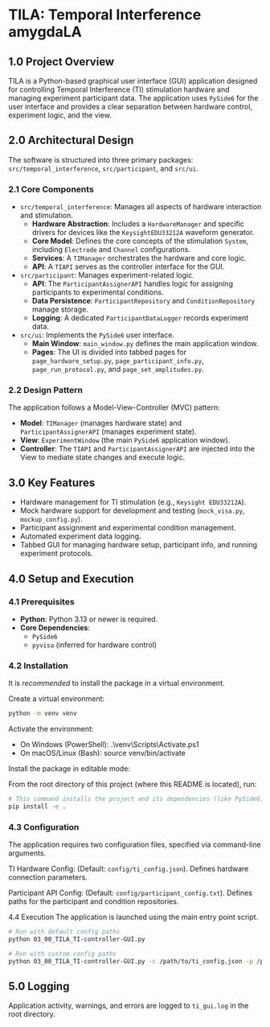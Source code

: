 # TILA: Temporal Interference amygdaLA

## 1.0 Project Overview

TILA is a Python-based graphical user interface (GUI) application designed for controlling Temporal Interference (TI) stimulation hardware and managing experiment participant data. The application uses `PySide6` for the user interface and provides a clear separation between hardware control, experiment logic, and the view.

## 2.0 Architectural Design

The software is structured into three primary packages: `src/temporal_interference`, `src/participant`, and `src/ui`.

### 2.1 Core Components

* `src/temporal_interference`: Manages all aspects of hardware interaction and stimulation.
    * **Hardware Abstraction**: Includes a `HardwareManager` and specific drivers for devices like the `KeysightEDU33212A` waveform generator.
    * **Core Model**: Defines the core concepts of the stimulation `System`, including `Electrode` and `Channel` configurations.
    * **Services**: A `TIManager` orchestrates the hardware and core logic.
    * **API**: A `TIAPI` serves as the controller interface for the GUI.
* `src/participant`: Manages experiment-related logic.
    * **API**: The `ParticipantAssignerAPI` handles logic for assigning participants to experimental conditions.
    * **Data Persistence**: `ParticipantRepository` and `ConditionRepository` manage storage.
    * **Logging**: A dedicated `ParticipantDataLogger` records experiment data.
* `src/ui`: Implements the `PySide6` user interface.
    * **Main Window**: `main_window.py` defines the main application window.
    * **Pages**: The UI is divided into tabbed pages for `page_hardware_setup.py`, `page_participant_info.py`, `page_run_protocol.py`, and `page_set_amplitudes.py`.

### 2.2 Design Pattern

The application follows a Model-View-Controller (MVC) pattern:

* **Model**: `TIManager` (manages hardware state) and `ParticipantAssignerAPI` (manages experiment state).
* **View**: `ExperimentWindow` (the main `PySide6` application window).
* **Controller**: The `TIAPI` and `ParticipantAssignerAPI` are injected into the View to mediate state changes and execute logic.

## 3.0 Key Features

* Hardware management for TI stimulation (e.g., `Keysight EDU33212A`).
* Mock hardware support for development and testing (`mock_visa.py`, `mockup_config.py`).
* Participant assignment and experimental condition management.
* Automated experiment data logging.
* Tabbed GUI for managing hardware setup, participant info, and running experiment protocols.

## 4.0 Setup and Execution

### 4.1 Prerequisites

* **Python**: Python 3.13 or newer is required.
* **Core Dependencies**:
    * `PySide6`
    * `pyvisa` (inferred for hardware control)

### 4.2 Installation

It is *recommended* to install the package in a virtual environment.

Create a virtual environment:
```bash
python -m venv venv
```

Activate the environment:
* On Windows (PowerShell): .\venv\Scripts\Activate.ps1
* On macOS/Linux (Bash): source venv/bin/activate

Install the package in editable mode:

From the root directory of this project (where this README is located), run:
```bash
# This command installs the project and its dependencies (like PySide6)
pip install -e .
```

### 4.3 Configuration
The application requires two configuration files, specified via command-line arguments.

TI Hardware Config: (Default: `config/ti_config.json`). Defines hardware connection parameters.

Participant API Config: (Default: `config/participant_config.txt`). Defines paths for the participant and condition repositories.

4.4 Execution
The application is launched using the main entry point script.

```bash
# Run with default config paths
python 03_00_TILA_TI-controller-GUI.py

# Run with custom config paths
python 03_00_TILA_TI-controller-GUI.py -c /path/to/ti_config.json -p /path/to/participant_config.txt
```

## 5.0 Logging
Application activity, warnings, and errors are logged to `ti_gui.log` in the root directory.